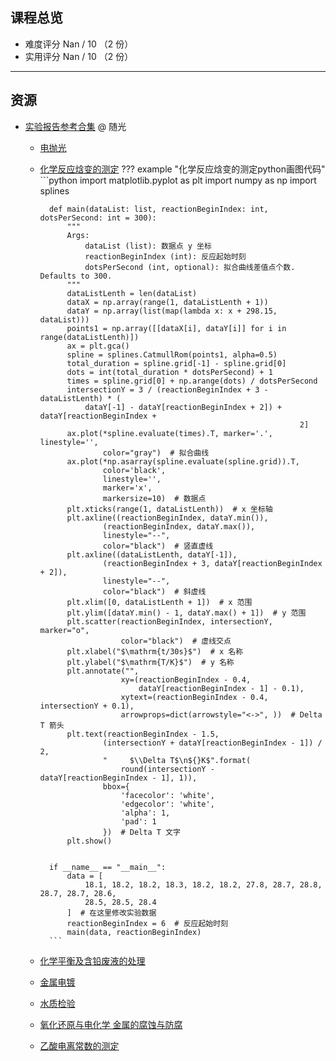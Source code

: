 ## 课程总览  
- 难度评分 Nan / 10 （2 份）  
- 实用评分 Nan / 10 （2 份）  

---

## 资源 
- [实验报告参考合集](https://file.uhsea.com/2403/7e7b58a14523a739bd3ef68cc59838f9U3.zip) @ 随光  
    - [电抛光](https://file.uhsea.com/2403/f4f4a766587f5c652e5f3469bc2bbd53XH.pdf)
    - [化学反应焓变的测定](https://file.uhsea.com/2403/b736bad2870e7fa73c997e2281838a5fSS.pdf)
        ??? example "化学反应焓变的测定python画图代码"
            ```python
            import matplotlib.pyplot as plt
            import numpy as np
            import splines


            def main(dataList: list, reactionBeginIndex: int, dotsPerSecond: int = 300):
                """
                Args:
                    dataList (list): 数据点 y 坐标
                    reactionBeginIndex (int): 反应起始时刻
                    dotsPerSecond (int, optional): 拟合曲线差值点个数. Defaults to 300.
                """
                dataListLenth = len(dataList)
                dataX = np.array(range(1, dataListLenth + 1))
                dataY = np.array(list(map(lambda x: x + 298.15, dataList)))
                points1 = np.array([[dataX[i], dataY[i]] for i in range(dataListLenth)])
                ax = plt.gca()
                spline = splines.CatmullRom(points1, alpha=0.5)
                total_duration = spline.grid[-1] - spline.grid[0]
                dots = int(total_duration * dotsPerSecond) + 1
                times = spline.grid[0] + np.arange(dots) / dotsPerSecond
                intersectionY = 3 / (reactionBeginIndex + 3 - dataListLenth) * (
                    dataY[-1] - dataY[reactionBeginIndex + 2]) + dataY[reactionBeginIndex +
                                                                    2]
                ax.plot(*spline.evaluate(times).T, marker='.', linestyle='',
                        color="gray")  # 拟合曲线
                ax.plot(*np.asarray(spline.evaluate(spline.grid)).T,
                        color='black',
                        linestyle='',
                        marker='x',
                        markersize=10)  # 数据点
                plt.xticks(range(1, dataListLenth))  # x 坐标轴
                plt.axline((reactionBeginIndex, dataY.min()),
                        (reactionBeginIndex, dataY.max()),
                        linestyle="--",
                        color="black")  # 竖直虚线
                plt.axline((dataListLenth, dataY[-1]),
                        (reactionBeginIndex + 3, dataY[reactionBeginIndex + 2]),
                        linestyle="--",
                        color="black")  # 斜虚线
                plt.xlim([0, dataListLenth + 1])  # x 范围
                plt.ylim([dataY.min() - 1, dataY.max() + 1])  # y 范围
                plt.scatter(reactionBeginIndex, intersectionY, marker="o",
                            color="black")  # 虚线交点
                plt.xlabel("$\mathrm{t/30s}$")  # x 名称
                plt.ylabel("$\mathrm{T/K}$")  # y 名称
                plt.annotate("",
                            xy=(reactionBeginIndex - 0.4,
                                dataY[reactionBeginIndex - 1] - 0.1),
                            xytext=(reactionBeginIndex - 0.4, intersectionY + 0.1),
                            arrowprops=dict(arrowstyle="<->", ))  # Delta T 箭头
                plt.text(reactionBeginIndex - 1.5,
                        (intersectionY + dataY[reactionBeginIndex - 1]) / 2,
                        "     $\\Delta T$\n${}K$".format(
                            round(intersectionY - dataY[reactionBeginIndex - 1], 1)),
                        bbox={
                            'facecolor': 'white',
                            'edgecolor': 'white',
                            'alpha': 1,
                            'pad': 1
                        })  # Delta T 文字
                plt.show()


            if __name__ == "__main__":
                data = [
                    18.1, 18.2, 18.2, 18.3, 18.2, 18.2, 27.8, 28.7, 28.8, 28.7, 28.7, 28.6,
                    28.5, 28.5, 28.4
                ]  # 在这里修改实验数据
                reactionBeginIndex = 6  # 反应起始时刻
                main(data, reactionBeginIndex)
            ```
    - [化学平衡及含铅废液的处理](https://file.uhsea.com/2403/2387429222c14a1b35b05fc198055a46IL.pdf)
    - [金属电镀](https://file.uhsea.com/2403/9251865bb4cfa5dd9f71f35bb1f297568C.pdf)
    - [水质检验](https://file.uhsea.com/2403/6db79803257d101ccc274a1e728da48e7C.pdf)
    - [氧化还原与电化学 金属的腐蚀与防腐](https://file.uhsea.com/2403/e2f5b8af865594d4b49cfb0f72690385XL.pdf)
    - [乙酸电离常数的测定](https://file.uhsea.com/2403/7e484795df34a5090737d5663eb922511S.pdf)  